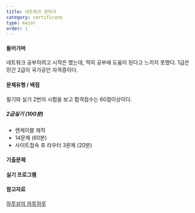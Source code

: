 ```yaml
---
title: 네트워크 관리사
category: certificate
type: major
order: 1
---
```


#### 들어가며
네트워크 공부하려고 시작은 했는데, 딱히 공부에 도움이 된다고 느끼지 못했다.
1급은 민간 2급이 국가공인 자격증이다.

#### 문제유형 / 배점
필기와 실기 2번의 시험을 보고 합격점수는 60점이상이다. 

##### 2급실기 (100분)
- 랜케이블 제작
- 14문제 (60분)
- 사이트접속 후 라우터 3문제 (20분)

#### 기출문제

#### 실기 프로그램

#### 참고자료

[하루살의 하루하루](http://haruharu.me/)